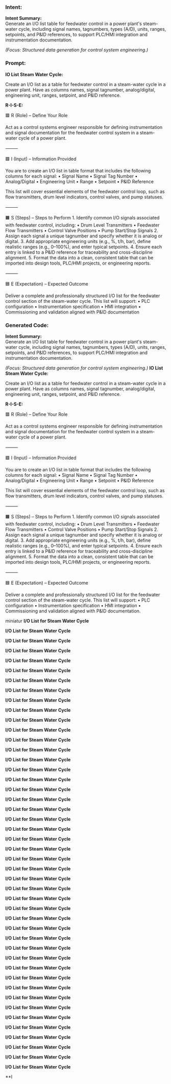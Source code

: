### Intent:
**Intent Summary:**  
Generate an I/O list table for feedwater control in a power plant's steam-water cycle, including signal names, tagnumbers, types (A/D), units, ranges, setpoints, and P&ID references, to support PLC/HMI integration and instrumentation documentation.  

*(Focus: Structured data generation for control system engineering.)*

### Prompt:
**IO List Steam Water Cycle:**

Create an I/O list as a table for feedwater control in a steam-water cycle in a power plant. Have as columns names, signal tagnumber, analog/digital, engineering unit, ranges, setpoint, and P&ID reference.

**R-I-S-E:**

🟥 R (Role) – Define Your Role

Act as a control systems engineer responsible for defining instrumentation and signal documentation for the feedwater control system in a steam-water cycle of a power plant.

⸻

🟩 I (Input) – Information Provided

You are to create an I/O list in table format that includes the following columns for each signal:
	•	Signal Name
	•	Signal Tag Number
	•	Analog/Digital
	•	Engineering Unit
	•	Range
	•	Setpoint
	•	P&ID Reference

This list will cover essential elements of the feedwater control loop, such as flow transmitters, drum level indicators, control valves, and pump statuses.

⸻

🟧 S (Steps) – Steps to Perform
	1.	Identify common I/O signals associated with feedwater control, including:
	•	Drum Level Transmitters
	•	Feedwater Flow Transmitters
	•	Control Valve Positions
	•	Pump Start/Stop Signals
	2.	Assign each signal a unique tagnumber and specify whether it is analog or digital.
	3.	Add appropriate engineering units (e.g., %, t/h, bar), define realistic ranges (e.g., 0–100%), and enter typical setpoints.
	4.	Ensure each entry is linked to a P&ID reference for traceability and cross-discipline alignment.
	5.	Format the data into a clean, consistent table that can be imported into design tools, PLC/HMI projects, or engineering reports.

⸻

🟦 E (Expectation) – Expected Outcome

Deliver a complete and professionally structured I/O list for the feedwater control section of the steam-water cycle. This list will support:
	•	PLC configuration
	•	Instrumentation specification
	•	HMI integration
	•	Commissioning and validation aligned with P&ID documentation

### Generated Code:
**Intent Summary:**  
Generate an I/O list table for feedwater control in a power plant's steam-water cycle, including signal names, tagnumbers, types (A/D), units, ranges, setpoints, and P&ID references, to support PLC/HMI integration and instrumentation documentation.  

*(Focus: Structured data generation for control system engineering.)*
**IO List Steam Water Cycle:**

Create an I/O list as a table for feedwater control in a steam-water cycle in a power plant. Have as columns names, signal tagnumber, analog/digital, engineering unit, ranges, setpoint, and P&ID reference.

**R-I-S-E:**

🟥 R (Role) – Define Your Role

Act as a control systems engineer responsible for defining instrumentation and signal documentation for the feedwater control system in a steam-water cycle of a power plant.

⸻

🟩 I (Input) – Information Provided

You are to create an I/O list in table format that includes the following columns for each signal:
	•	Signal Name
	•	Signal Tag Number
	•	Analog/Digital
	•	Engineering Unit
	•	Range
	•	Setpoint
	•	P&ID Reference

This list will cover essential elements of the feedwater control loop, such as flow transmitters, drum level indicators, control valves, and pump statuses.

⸻

🟧 S (Steps) – Steps to Perform
	1.	Identify common I/O signals associated with feedwater control, including:
	•	Drum Level Transmitters
	•	Feedwater Flow Transmitters
	•	Control Valve Positions
	•	Pump Start/Stop Signals
	2.	Assign each signal a unique tagnumber and specify whether it is analog or digital.
	3.	Add appropriate engineering units (e.g., %, t/h, bar), define realistic ranges (e.g., 0–100%), and enter typical setpoints.
	4.	Ensure each entry is linked to a P&ID reference for traceability and cross-discipline alignment.
	5.	Format the data into a clean, consistent table that can be imported into design tools, PLC/HMI projects, or engineering reports.

⸻

🟦 E (Expectation) – Expected Outcome

Deliver a complete and professionally structured I/O list for the feedwater control section of the steam-water cycle. This list will support:
	•	PLC configuration
	•	Instrumentation specification
	•	HMI integration
	•	Commissioning and validation aligned with P&ID documentation.

 miniatur
**I/O List for Steam Water Cycle**

**I/O List for Steam Water Cycle**

**I/O List for Steam Water Cycle**

**I/O List for Steam Water Cycle**

**I/O List for Steam Water Cycle**

**I/O List for Steam Water Cycle**

**I/O List for Steam Water Cycle**

**I/O List for Steam Water Cycle**

**I/O List for Steam Water Cycle**

**I/O List for Steam Water Cycle**

**I/O List for Steam Water Cycle**

**I/O List for Steam Water Cycle**

**I/O List for Steam Water Cycle**

**I/O List for Steam Water Cycle**

**I/O List for Steam Water Cycle**

**I/O List for Steam Water Cycle**

**I/O List for Steam Water Cycle**

**I/O List for Steam Water Cycle**

**I/O List for Steam Water Cycle**

**I/O List for Steam Water Cycle**

**I/O List for Steam Water Cycle**

**I/O List for Steam Water Cycle**

**I/O List for Steam Water Cycle**

**I/O List for Steam Water Cycle**

**I/O List for Steam Water Cycle**

**I/O List for Steam Water Cycle**

**I/O List for Steam Water Cycle**

**I/O List for Steam Water Cycle**

**I/O List for Steam Water Cycle**

**I/O List for Steam Water Cycle**

**I/O List for Steam Water Cycle**

**I/O List for Steam Water Cycle**

**I/O List for Steam Water Cycle**

**I/O List for Steam Water Cycle**

**I/O List for Steam Water Cycle**

**I/O List for Steam Water Cycle**

**I/O List for Steam Water Cycle**

**I/O List for Steam Water Cycle**

**I/O List for Steam Water Cycle**

**I/O List for Steam Water Cycle**

**I/O List for Steam Water Cycle**

**I/O List for Steam Water Cycle**

**I/O List for Steam Water Cycle**

**I/O List for Steam Water Cycle**

**I/O List for Steam Water Cycle**

**I/O List for Steam Water Cycle**

**I
